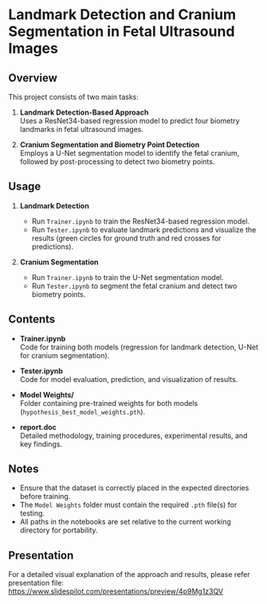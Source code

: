 # Landmark Detection and Cranium Segmentation in Fetal Ultrasound Images

## Overview

This project consists of two main tasks:

1. **Landmark Detection-Based Approach**  
   Uses a ResNet34-based regression model to predict four biometry landmarks in fetal ultrasound images.

2. **Cranium Segmentation and Biometry Point Detection**  
   Employs a U-Net segmentation model to identify the fetal cranium, followed by post-processing to detect two biometry points.

## Usage

1. **Landmark Detection**  
   - Run `Trainer.ipynb` to train the ResNet34-based regression model.  
   - Run `Tester.ipynb` to evaluate landmark predictions and visualize the results (green circles for ground truth and red crosses for predictions).

2. **Cranium Segmentation**  
   - Run `Trainer.ipynb` to train the U-Net segmentation model.  
   - Run `Tester.ipynb` to segment the fetal cranium and detect two biometry points.

## Contents

- **Trainer.ipynb**  
  Code for training both models (regression for landmark detection, U-Net for cranium segmentation).

- **Tester.ipynb**  
  Code for model evaluation, prediction, and visualization of results.

- **Model Weights/**  
  Folder containing pre-trained weights for both models (`hypothesis_best_model_weights.pth`).

- **report.doc**  
  Detailed methodology, training procedures, experimental results, and key findings.

## Notes

- Ensure that the dataset is correctly placed in the expected directories before training.  
- The `Model Weights` folder must contain the required `.pth` file(s) for testing.  
- All paths in the notebooks are set relative to the current working directory for portability.

## Presentation

For a detailed visual explanation of the approach and results, please refer presentation file: https://www.slidespilot.com/presentations/preview/4p9Mg1z3QV
